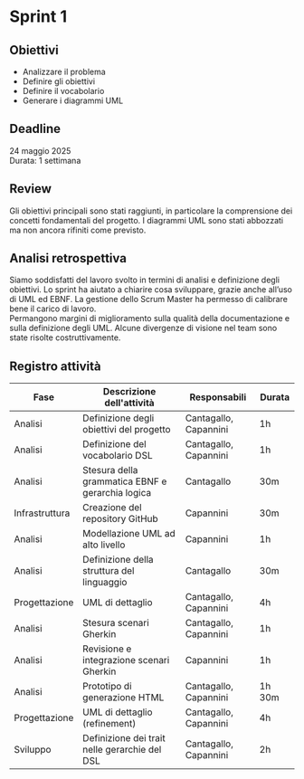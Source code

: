 # Sprint 1

## Obiettivi

- Analizzare il problema
- Definire gli obiettivi
- Definire il vocabolario
- Generare i diagrammi UML

## Deadline

24 maggio 2025  
Durata: 1 settimana

## Review

Gli obiettivi principali sono stati raggiunti, in particolare la comprensione dei concetti fondamentali del progetto. I diagrammi UML sono stati abbozzati ma non ancora rifiniti come previsto.

## Analisi retrospettiva

Siamo soddisfatti del lavoro svolto in termini di analisi e definizione degli obiettivi. Lo sprint ha aiutato a chiarire cosa sviluppare, grazie anche all’uso di UML ed EBNF. La gestione dello Scrum Master ha permesso di calibrare bene il carico di lavoro.  
Permangono margini di miglioramento sulla qualità della documentazione e sulla definizione degli UML. Alcune divergenze di visione nel team sono state risolte costruttivamente.


## Registro attività

| Fase        | Descrizione dell'attività                        | Responsabili            | Durata   |
|-------------|--------------------------------------------------|-------------------------|----------|
| Analisi     | Definizione degli obiettivi del progetto         | Cantagallo, Capannini   | 1h       |
| Analisi     | Definizione del vocabolario DSL                  | Cantagallo, Capannini   | 1h       |
| Analisi     | Stesura della grammatica EBNF e gerarchia logica | Cantagallo              | 30m      |
| Infrastruttura | Creazione del repository GitHub               | Capannini               | 30m      |
| Analisi     | Modellazione UML ad alto livello                 | Capannini               | 1h       |
| Analisi     | Definizione della struttura del linguaggio       | Cantagallo              | 30m      |
| Progettazione | UML di dettaglio                               | Cantagallo, Capannini   | 4h       |
| Analisi     | Stesura scenari Gherkin                          | Cantagallo, Capannini   | 1h       |
| Analisi     | Revisione e integrazione scenari Gherkin         | Capannini               | 1h       |
| Analisi     | Prototipo di generazione HTML                    | Cantagallo, Capannini   | 1h 30m   |
| Progettazione | UML di dettaglio (refinement)                  | Cantagallo, Capannini   | 4h       |
| Sviluppo    | Definizione dei trait nelle gerarchie del DSL    | Cantagallo, Capannini   | 2h       |

